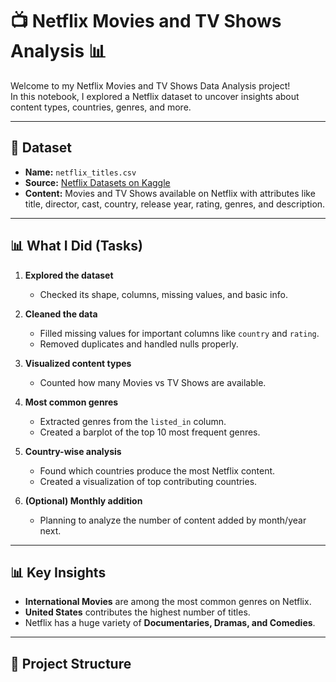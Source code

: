 # 📺 Netflix Movies and TV Shows Analysis 📊

Welcome to my Netflix Movies and TV Shows Data Analysis project!  
In this notebook, I explored a Netflix dataset to uncover insights about content types, countries, genres, and more.

---

## 📌 Dataset

- **Name:** `netflix_titles.csv`
- **Source:** [Netflix Datasets on Kaggle](https://www.kaggle.com/datasets/shivamb/netflix-shows)
- **Content:** Movies and TV Shows available on Netflix with attributes like title, director, cast, country, release year, rating, genres, and description.

---

## 📊 What I Did (Tasks)

1. **Explored the dataset**
   - Checked its shape, columns, missing values, and basic info.

2. **Cleaned the data**
   - Filled missing values for important columns like `country` and `rating`.
   - Removed duplicates and handled nulls properly.

3. **Visualized content types**
   - Counted how many Movies vs TV Shows are available.

4. **Most common genres**
   - Extracted genres from the `listed_in` column.
   - Created a barplot of the top 10 most frequent genres.

5. **Country-wise analysis**
   - Found which countries produce the most Netflix content.
   - Created a visualization of top contributing countries.

6. **(Optional) Monthly addition**
   - Planning to analyze the number of content added by month/year next.

---

## 📊 Key Insights

- **International Movies** are among the most common genres on Netflix.
- **United States** contributes the highest number of titles.
- Netflix has a huge variety of **Documentaries, Dramas, and Comedies**.

---

## 📁 Project Structure
